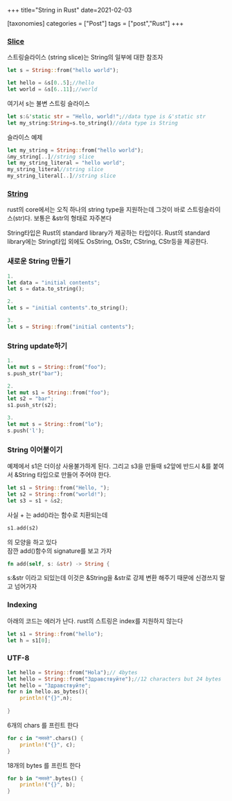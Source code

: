 +++
title="String in Rust"
date=2021-02-03

[taxonomies]
categories = ["Post"]
tags = ["post","Rust"]
+++

### [Slice](https://doc.rust-lang.org/book/ch04-03-slices.html)  
스트링슬라이스 (string slice)는  String의 일부에 대한 참조자

```rust
let s = String::from("hello world");

let hello = &s[0..5];//hello
let world = &s[6..11];//world
```

여기서 s는 불변 스트링 슬라이스
```rust
let s:&'static str = "Hello, world!";//data type is &'static str
let my_string:String=s.to_string()//data type is String
```

슬라이스 예제
```rust
let my_string = String::from("hello world");
&my_string[..]//string slice
let my_string_literal = "hello world";
my_string_literal//string slice
my_string_literal[..]//string slice
```

### [String](https://doc.rust-lang.org/book/ch08-02-strings.html)
rust의 core에서는 오직 하나의 string type을 지원하는데 그것이 바로 스트링슬라이스(str)다.
보통은 &str의 형태로 자주본다 

String타입은 Rust의 standard library가 제공하는 타입이다.
Rust의 standard library에는 String타입 외에도 OsString, OsStr, CString, CStr등을 제공한다. 

### 새로운 String 만들기
```rust
1.
let data = "initial contents";
let s = data.to_string();

2.
let s = "initial contents".to_string();

3.
let s = String::from("initial contents");
```

### String update하기
```rust
1.
let mut s = String::from("foo");
s.push_str("bar");

2.
let mut s1 = String::from("foo");
let s2 = "bar";
s1.push_str(s2);

3.
let mut s = String::from("lo");
s.push('l');
```

### String 이어붙이기
예제에서 s1은 더이상 사용불가하게 된다. 그리고 s3을 만들때 s2앞에 반드시 &를 붙여서 &String 타입으로 만들어 주어야 한다.
```rust
let s1 = String::from("Hello, ");
let s2 = String::from("world!");
let s3 = s1 + &s2; 
```
사실 + 는 add()라는 함수로 치환되는데
```rust
s1.add(s2)
```
의 모양을 하고 있다  
잠깐 add()함수의 signature를 보고 가자
```rust
fn add(self, s: &str) -> String {
```
s:&str 이라고 되있는데 이것은 &String을 &str로 강제 변환 해주기 때문에 신경쓰지 말고 넘어가자 


### Indexing

아래의 코드는 에러가 난다. rust의 스트링은 index를 지원하지 않는다
```rust
let s1 = String::from("hello");
let h = s1[0];
```

### UTF-8
```rust
let hello = String::from("Hola");// 4bytes
let hello = String::from("Здравствуйте");//12 characters but 24 bytes
let hello = "Здравствуйте";
for n in hello.as_bytes(){
    println!("{}",n);
    
}
```

6개의 chars 를 프린트 한다
```rust
for c in "नमस्ते".chars() {
    println!("{}", c);
}
```
18개의 bytes 를 프린트 한다
```rust
for b in "नमस्ते".bytes() {
    println!("{}", b);
}
```
